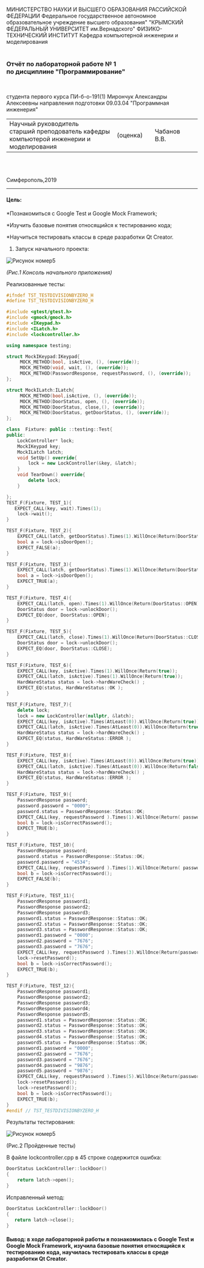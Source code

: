 МИНИСТЕРСТВО НАУКИ И ВЫСШЕГО ОБРАЗОВАНИЯ РАССИЙСКОЙ ФЕДЕРАЦИИ
Федеральное государственное автономное образовательное учреждение высшего образования"
"КРЫМСКИЙ ФЕДЕРАЛЬНЫЙ УНИВЕРСИТЕТ им.Вернадского"
ФИЗИКО-ТЕХНИЧЕСКИЙ ИНСТИТУТ 
Кафедра компьютерной инженерии и моделирования
<br/><br/>

### Отчёт по лабораторной работе № 1 <br/> по дисциплине "Программирование"
<br/>

студента первого курса ПИ-б-о-191(1)
Мирончук Александры Алексеевны
направления подготовки 09.03.04 "Программная инженерия"
<br/>

<table>
<tr><td>Научный руководитель<br/>старший преподователь кафедры<br/>компьютерой инженерии и моделирования<br/>
<td/>(оценка)<td/>
<td/>Чабанов В.В.<td/>
</tr>
</table>
<br/><br/>

Симферополь,2019

***
#### Цель: 
*Познакомиться с Google Test и Google Mock Framework;

*Изучить базовые понятия относящийся к тестированию кода;

*Научиться тестировать классы в среде разработки Qt Creator.

1. Запуск начального проекта: 

![Рисунок номер5](https://sun2.43222.userapi.com/vt10olEAMU84jHdt7e9GMdRhJWQeHOMZ5xHNkg/L-nvzHwHY80.jpg)

*(Рис.1 Консоль начального приложения)*

Реализованные тесты:

```cpp
#ifndef TST_TESTDIVISIONBYZERO_H
#define TST_TESTDIVISIONBYZERO_H

#include <gtest/gtest.h>
#include <gmock/gmock.h>
#include <IKeypad.h>
#include <ILatch.h>
#include <lockcontroller.h>

using namespace testing;

struct MockIKeypad:IKeypad{
     MOCK_METHOD(bool, isActive, (), (override));
     MOCK_METHOD(void, wait, (), (override));
     MOCK_METHOD(PasswordResponse, requestPassword, (), (override));
};

struct MockILatch:ILatch{
     MOCK_METHOD(bool,isActive, (), (override));
     MOCK_METHOD(DoorStatus, open, (), (override));
     MOCK_METHOD(DoorStatus, close,(), (override));
     MOCK_METHOD(DoorStatus, getDoorStatus, (), (override));
};

class  Fixture: public ::testing::Test{
public:
    LockController* lock;
    MockIKeypad key;
    MockILatch latch;
    void SetUp() override{
        lock = new LockController(&key, &latch);
    }
    void TearDown() override{
        delete lock;
    }

};
TEST_F(Fixture, TEST_1){
   EXPECT_CALL(key, wait).Times(1);
    lock->wait();
}

TEST_F(Fixture, TEST_2){
    EXPECT_CALL(latch, getDoorStatus).Times(1).WillOnce(Return(DoorStatus::CLOSE));
    bool a = lock->isDoorOpen();
    EXPECT_FALSE(a);
}

TEST_F(Fixture, TEST_3){
    EXPECT_CALL(latch, getDoorStatus).Times(1).WillOnce(Return(DoorStatus::OPEN));
    bool a = lock->isDoorOpen();
    EXPECT_TRUE(a);
}

TEST_F(Fixture, TEST_4){
    EXPECT_CALL(latch, open).Times(1).WillOnce(Return(DoorStatus::OPEN));
    DoorStatus door = lock->unlockDoor();
    EXPECT_EQ(door, DoorStatus::OPEN);
}

TEST_F(Fixture, TEST_5){
    EXPECT_CALL(latch, close).Times(1).WillOnce(Return(DoorStatus::CLOSE));
    DoorStatus door = lock->unlockDoor();
    EXPECT_EQ(door, DoorStatus::CLOSE);
}

TEST_F(Fixture, TEST_6){
    EXPECT_CALL(key, isActive).Times(1).WillOnce(Return(true));
    EXPECT_CALL(latch, isActive).Times(1).WillOnce(Return(true));
    HardWareStatus status = lock->hardWareCheck() ;
    EXPECT_EQ(status, HardWareStatus::OK );
}

TEST_F(Fixture, TEST_7){
    delete lock;
    lock = new LockController(nullptr, &latch);
    EXPECT_CALL(key, isActive).Times(AtLeast(0)).WillOnce(Return(true));
    EXPECT_CALL(latch, isActive).Times(AtLeast(0)).WillOnce(Return(true));
    HardWareStatus status = lock->hardWareCheck() ;
    EXPECT_EQ(status, HardWareStatus::ERROR );
}

TEST_F(Fixture, TEST_8){
    EXPECT_CALL(key, isActive).Times(AtLeast(0)).WillOnce(Return(true));
    EXPECT_CALL(latch, isActive).Times(AtLeast(0)).WillOnce(Return(false));
    HardWareStatus status = lock->hardWareCheck() ;
    EXPECT_EQ(status, HardWareStatus::ERROR );
}

TEST_F(Fixture, TEST_9){
    PasswordResponse password;
    password.password = "0000";
    password.status = PasswordResponse::Status::OK;
    EXPECT_CALL(key, requestPassword ).Times(1).WillOnce(Return( password));
    bool b = lock->isCorrectPassword();
    EXPECT_TRUE(b);
}

TEST_F(Fixture, TEST_10){
    PasswordResponse password;
    password.status = PasswordResponse::Status::OK;
    password.password = "4534";
    EXPECT_CALL(key, requestPassword ).Times(1).WillOnce(Return( password));
    bool b = lock->isCorrectPassword();
    EXPECT_FALSE(b);
}

TEST_F(Fixture, TEST_11){
    PasswordResponse password1;
    PasswordResponse password2;
    PasswordResponse password3;
    password1.status = PasswordResponse::Status::OK;
    password2.status = PasswordResponse::Status::OK;
    password3.status = PasswordResponse::Status::OK;
    password1.password = "0000";
    password2.password = "7676";
    password3.password = "7676";
    EXPECT_CALL(key, requestPassword ).Times(3).WillOnce(Return(password1)).WillOnce(Return(password2)).WillOnce(Return(password3));
    lock->resetPassword();
    bool b = lock->isCorrectPassword();
    EXPECT_TRUE(b);
}

TEST_F(Fixture, TEST_12){
    PasswordResponse password1;
    PasswordResponse password2;
    PasswordResponse password3;
    PasswordResponse password4;
    PasswordResponse password5;
    password1.status = PasswordResponse::Status::OK;
    password2.status = PasswordResponse::Status::OK;
    password3.status = PasswordResponse::Status::OK;
    password4.status = PasswordResponse::Status::OK;
    password5.status = PasswordResponse::Status::OK;
    password1.password = "0000";
    password2.password = "7676";
    password3.password = "7676";
    password4.password = "9876";
    password5.password = "9876";
    EXPECT_CALL(key, requestPassword ).Times(5).WillOnce(Return(password1)).WillOnce(Return(password2)).WillOnce(Return(password3)).WillOnce(Return(password4)).WillOnce(Return(password5));
    lock->resetPassword();
    lock->resetPassword();
    bool b = lock->isCorrectPassword();
    EXPECT_TRUE(b);
}
#endif // TST_TESTDIVISIONBYZERO_H
```


Результаты тестирования:

![Рисунок номер5](https://sun3.43222.userapi.com/XUbanBwMh6fKPMQohiV_YMf8nvcD4jjzFHYW4g/p88pHX_tKyo.jpg)

(Рис.2 Пройденные тесты)

В файле lockcontroller.cpp в 45 строке содержится ошибка:

```cpp
DoorStatus LockController::lockDoor()
{
    return latch->open();
}
```
Исправленный метод:

 ```cpp
 DoorStatus LockController::lockDoor()
{
    return latch->close();
}
```

#### Вывод: в ходе лабораторной работы я познакомилась с Google Test и Google Mock Framework, изучила базовые понятия относящийся к тестированию кода, научилась тестировать классы в среде разработки Qt Creator.